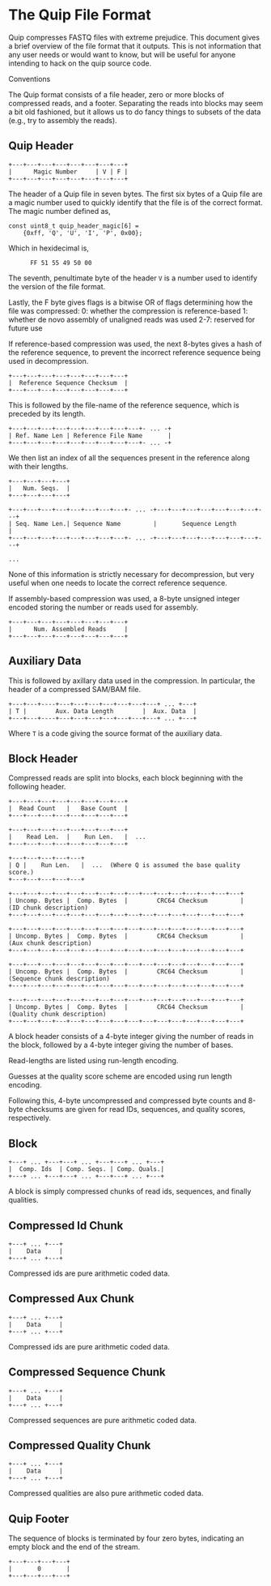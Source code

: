 
The Quip File Format
====================

Quip compresses FASTQ files with extreme prejudice. This document gives a brief
overview of the file format that it outputs. This is not information that any
user needs or would want to know, but will be useful for anyone intending to
hack on the quip source code.

Conventions


The Quip format consists of a file header, zero or more blocks of compressed
reads, and a footer. Separating the reads into blocks may seem a bit old
fashioned, but it allows us to do fancy things to subsets of the data (e.g., try
to assembly the reads).


Quip Header
-----------

    +---+---+---+---+---+---+---+---+
    |      Magic Number     | V | F |
    +---+---+---+---+---+---+---+---+


The header of a Quip file in seven bytes.  The first six bytes of a Quip file
are a magic number used to quickly identify that the file is of the correct
format. The magic number defined as,

    const uint8_t quip_header_magic[6] = 
        {0xff, 'Q', 'U', 'I', 'P', 0x00};

Which in hexidecimal is,

          FF 51 55 49 50 00

The seventh, penultimate byte of the header `V` is a number used to identify
the version of the file format.

Lastly, the F byte gives flags is a bitwise OR of flags determining how the
file was compressed:
    0:   whether the compression is reference-based
    1:   whether de novo assembly of unaligned reads was used
    2-7: reserved for future use

If reference-based compression was used, the next 8-bytes gives a hash of the
reference sequence, to prevent the incorrect reference sequence being used in
decompression.

    +---+---+---+---+---+---+---+---+
    |  Reference Sequence Checksum  |
    +---+---+---+---+---+---+---+---+

This is followed by the file-name of the reference sequence, which is preceded by its length.

    +---+---+---+---+---+---+---+---+---+- ... -+
    | Ref. Name Len | Reference File Name       |
    +---+---+---+---+---+---+---+---+---+- ... -+

We then list an index of all the sequences present in the reference along with
their lengths.

    +---+---+---+---+
    |   Num. Seqs.  |
    +---+---+---+---+

    +---+---+---+---+---+---+---+---+- ... -+---+---+---+---+---+---+---+---+
    | Seq. Name Len.| Sequence Name         |       Sequence Length         |
    +---+---+---+---+---+---+---+---+- ... -+---+---+---+---+---+---+---+---+

    ...

None of this information is strictly necessary for decompression, but very useful
when one needs to locate the correct reference sequence.

If assembly-based compression was used, a 8-byte unsigned integer encoded storing
the number or reads used for assembly.

    +---+---+---+---+---+---+---+---+
    |      Num. Assembled Reads     |
    +---+---+---+---+---+---+---+---+



Auxiliary Data
--------------

This is followed by axillary data used in the compression. In particular, the
header of a compressed SAM/BAM file.

    +---+---+----+---+---+---+---+---+---+---+ ... +---+
    | T |        Aux. Data Length        |  Aux. Data  |
    +---+---+----+---+---+---+---+---+---+---+ ... +---+

Where `T` is a code giving the source format of the auxiliary data.



Block Header
------------

Compressed reads are split into blocks, each block beginning with the
following header.

    +---+---+---+---+---+---+---+---+
    |  Read Count   |   Base Count  |
    +---+---+---+---+---+---+---+---+

    +---+---+---+---+---+---+---+---+
    |    Read Len.  |    Run Len.   |  ...
    +---+---+---+---+---+---+---+---+

    +---+---+---+---+---+
    | Q |    Run Len.   |  ...  (Where Q is assumed the base quality score.)
    +---+---+---+---+---+        

    +---+---+---+---+---+---+---+---+---+---+---+---+---+---+---+---+
    | Uncomp. Bytes |  Comp. Bytes  |        CRC64 Checksum         |   (ID chunk description)
    +---+---+---+---+---+---+---+---+---+---+---+---+---+---+---+---+

    +---+---+---+---+---+---+---+---+---+---+---+---+---+---+---+---+
    | Uncomp. Bytes |  Comp. Bytes  |        CRC64 Checksum         |   (Aux chunk description)
    +---+---+---+---+---+---+---+---+---+---+---+---+---+---+---+---+

    +---+---+---+---+---+---+---+---+---+---+---+---+---+---+---+---+
    | Uncomp. Bytes |  Comp. Bytes  |        CRC64 Checksum         |   (Sequence chunk description)
    +---+---+---+---+---+---+---+---+---+---+---+---+---+---+---+---+

    +---+---+---+---+---+---+---+---+---+---+---+---+---+---+---+---+
    | Uncomp. Bytes |  Comp. Bytes  |        CRC64 Checksum         |   (Quality chunk description)
    +---+---+---+---+---+---+---+---+---+---+---+---+---+---+---+---+

A block header consists of a 4-byte integer giving the number of reads in
the block, followed by a 4-byte integer giving the number of bases.

Read-lengths are listed using run-length encoding.

Guesses at the quality score scheme are encoded using run length encoding.

Following this, 4-byte uncompressed and compressed byte counts and 8-byte
checksums are given for read IDs, sequences, and quality scores,
respectively.



Block
-----

    +---+ ... +---+---+ ... +---+---+ ... +---+
    |  Comp. Ids  | Comp. Seqs. | Comp. Quals.|
    +---+ ... +---+---+ ... +---+---+ ... +---+

A block is simply compressed chunks of read ids, sequences, and finally
qualities.


Compressed Id Chunk
-------------------

    +---+ ... +---+
    |    Data     |
    +---+ ... +---+

Compressed ids are pure arithmetic coded data.


Compressed Aux Chunk
--------------------

    +---+ ... +---+
    |    Data     |
    +---+ ... +---+

Compressed ids are pure arithmetic coded data.


Compressed Sequence Chunk
-------------------------

    +---+ ... +---+
    |    Data     |
    +---+ ... +---+

Compressed sequences are pure arithmetic coded data.


Compressed Quality Chunk
------------------------

    +---+ ... +---+
    |    Data     |
    +---+ ... +---+

Compressed qualities are also pure arithmetic coded data.


Quip Footer
-----------

The sequence of blocks is terminated by four zero bytes, indicating
an empty block and the end of the stream.

    +---+---+---+---+
    |       0       |
    +---+---+---+---+


